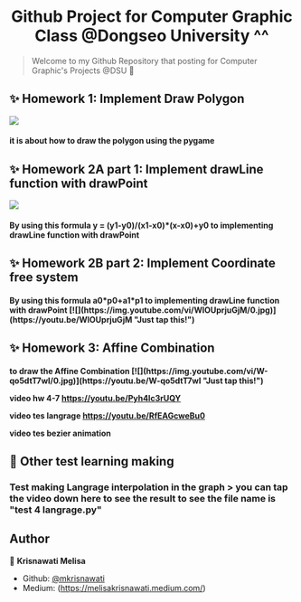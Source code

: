 <h1 align="center">Github Project for Computer Graphic Class @Dongseo University ^^</h1>

> Welcome to my Github Repository that posting for Computer Graphic's Projects @DSU 👋

## ✨ Homework 1: Implement Draw Polygon
[![](https://img.youtube.com/vi/6j8kaQvEtxg/0.jpg)](https://youtu.be/6j8kaQvEtxg "Just tap this!")
<h4 align="left"> it is about how to draw the polygon using the pygame </h4>

## ✨ Homework 2A part 1: Implement drawLine function with drawPoint 
[![](https://img.youtube.com/vi/Y24idrFuce8/0.jpg)](https://youtu.be/Y24idrFuce8 "Just tap this!")
<h4 align="left">By using this formula y = (y1-y0)/(x1-x0)*(x-x0)+y0
to implementing drawLine function with drawPoint

## ✨ Homework 2B part 2: Implement Coordinate free system 
<h4 align="left">By using this formula a0*p0+a1*p1
to implementing drawLine function with drawPoint
[![](https://img.youtube.com/vi/WlOUprjuGjM/0.jpg)](https://youtu.be/WlOUprjuGjM "Just tap this!")

## ✨ Homework 3: Affine Combination
<h4 align="left">to draw the Affine Combination
[![](https://img.youtube.com/vi/W-qo5dtT7wI/0.jpg)](https://youtu.be/W-qo5dtT7wI "Just tap this!")

video hw 4-7
https://youtu.be/Pyh4Ic3rUQY

video tes langrage
https://youtu.be/RfEAGcweBu0

video tes bezier animation

## 📝 Other test learning making
<h3 align="left"> Test making Langrage interpolation in the graph
> you can tap the video down here to see the result 
  to see the file name is "test 4 langrage.py"

## Author
👤 **Krisnawati Melisa**
- Github: [@mkrisnawati](https://github.com/mkrisnawati)
- Medium: (https://melisakrisnawati.medium.com/)


